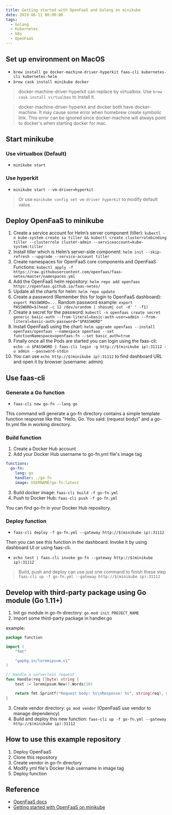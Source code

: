 ```yaml
---
title: Getting started with OpenFaaS and Golang on minikube
date: 2019-06-11 00:00:00
tags:
  - Golang
  - Kubernetes
  - k8s
  - OpenFaaS
---
```


## Set up environment on MacOS

- `brew install go docker-machine-driver-hyperkit faas-cli kubernetes-cli kubernetes-helm`
- `brew cask install minikube docker`

> docker-machine-driver-hyperkit can replace by virtualbox. Use `brew cask install virtualbox` to install it.

> docker-machine-driver-hyperkit and docker both have docker-machine. It may cause some error when homebrew create symbolic link. This error can be ignored since docker-machine will always point to docker's when starting docker for mac.

## Start minikube

### Use virtualbox (Default)

- `minikube start`

### Use hyperkit

- `minikube start --vm-driver=hyperkit`

> Or use `minikube config set vm-driver hyperkit` to modify default value.

## Deploy OpenFaaS to minikube

1. Create a service account for Helm’s server component (tiller): `kubectl -n kube-system create sa tiller && kubectl create clusterrolebinding tiller --clusterrole cluster-admin --serviceaccount=kube-system:tiller`
2. Install tiller which is Helm’s server-side component: `helm init --skip-refresh --upgrade --service-account tiller`
3. Create namespaces for OpenFaaS core components and OpenFaaS Functions: `kubectl apply -f https://raw.githubusercontent.com/openfaas/faas-netes/master/namespaces.yml`
4. Add the OpenFaaS helm repository: `helm repo add openfaas https://openfaas.github.io/faas-netes/`
5. Update all the charts for helm: `helm repo update`
6. Create a password (Remember this for login to OpenFaaS dashboard): `export PASSWORD=...` Random password example: `export PASSWORD=$(head -c 12 /dev/urandom | shasum| cut -d' ' -f1)`
7. Create a secret for the password: `kubectl -n openfaas create secret generic basic-auth --from-literal=basic-auth-user=admin --from-literal=basic-auth-password="$PASSWORD"`
8. Install OpenFaaS using the chart: `helm upgrade openfaas --install openfaas/openfaas --namespace openfaas --set functionNamespace=openfaas-fn --set basic_auth=true`
9. Finally once all the Pods are started you can login using the faas-cli: `echo -n $PASSWORD | faas-cli login -g http://$(minikube ip):31112 -u admin --password-stdin`
10. You can use `echo http://$(minikube ip):31112` to find dashboard URL and open it by browser (username: admin)

## Use faas-cli

### Generate a Go function

- `faas-cli new go-fn --lang go`

This command will generate a go-fn directory contains a simple template function response like this "Hello, Go. You said: (request body)" and a go-fn.yml file in working directory.

### Build function

1. Create a Docker Hub account
2. Add your Docker Hub username to go-fn.yml file's image tag
```yml
functions:
  go-fn:
    lang: go
    handler: ./go-fn
    image: USERNAME/go-fn:latest
```
3. Build docker image: `faas-cli build -f go-fn.yml`
4. Push to Docker Hub: `faas-cli push -f go-fn.yml`

You can find go-fn in your Docker Hub repository.

### Deploy function

- `faas-cli deploy -f go-fn.yml --gateway http://$(minikube ip):31112`

Then you can see this function in the dashboard. Invoke it by using dashboard UI or using faas-cli.

- `echo test | faas-cli invoke go-fn --gateway http://$(minikube ip):31112`

> Build, push and deploy can use just one command to finish these step `faas-cli up -f go-fn.yml --gateway http://$(minikube ip):31112`

## Develop with third-party package using Go module (Go 1.11+)

1. Init go module in go-fn directory: `go mod init PROJECT_NAME`
2. Import some third-party package in handler.go

example:
```go
package function

import (
	"fmt"

	"gopkg.in/loremipsum.v1"
)

// Handle a serverless request
func Handle(req []byte) string {
	text := loremipsum.New().Words(10)

	return fmt.Sprintf("Request body: %s\nResponse: %s", string(req), string(text))
}
```

3. Create vendor directory: `go mod vendor` (OpenFaaS use vendor to manage dependency)
4. Build and deploy this new function: `faas-cli up -f go-fn.yml --gateway http://$(minikube ip):31112`

## How to use this example repository

1. Deploy OpenFaaS
2. Clone this repository
3. Create vendor in go-fn directory
4. Modify yml file's Docker Hub username in image tag
5. Deploy function 

## Reference

- [OpenFaaS docs](https://docs.openfaas.com/cli/templates/)
- [Getting started with OpenFaaS on minikube](https://medium.com/faun/getting-started-with-openfaas-on-minikube-634502c7acdf)